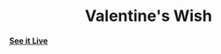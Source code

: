 <h1 align="center">
    Valentine's Wish
</h1>

#### [See it Live](https://govindcodes.github.io/ValentineWish/)
